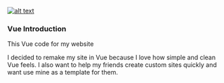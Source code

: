 [![alt text](https://yt3.ggpht.com/xlk6hHMM15yqMwGbggiyYE-2g8cjQ27WyQQD3t9wNPBk_Xcy1AdkC1q7127dvEujokCHaiamBuw=w2120-fcrop64=1,00000000ffffffff-nd-c0xffffffff-rj-k-no "arjunkalburgi.com")](https://www.arjunkalburgi.com)

### Vue Introduction
This Vue code for my website

I decided to remake my site in Vue because I love how simple and clean Vue feels. I also want to help my friends create custom sites quickly and want use mine as a template for them. 
